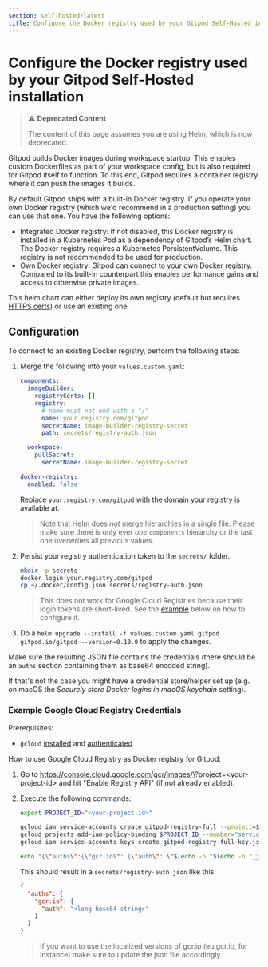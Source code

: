 ```yaml
---
section: self-hosted/latest
title: Configure the Docker registry used by your Gitpod Self-Hosted installation
---
```


<script context="module">
  export const prerender = true;
</script>

# Configure the Docker registry used by your Gitpod Self-Hosted installation

> ⚠️ **Deprecated Content**
>
> The content of this page assumes you are using Helm, which is now deprecated.

Gitpod builds Docker images during workspace startup. This enables custom Dockerfiles as part of your workspace config, but is also required for Gitpod itself to function.
To this end, Gitpod requires a container registry where it can push the images it builds.

By default Gitpod ships with a built-in Docker registry. If you operate your own Docker registry (which we'd recommend in a production setting) you can use that one. You have the following options:

- Integrated Docker registry: If not disabled, this Docker registry is installed in a Kubernetes Pod as a dependency of Gitpod’s Helm chart.
  The Docker registry requires a Kubernetes PersistentVolume. This registry is not recommended to be used for production.
- Own Docker registry: Gitpod can connect to your own Docker registry. Compared to its built-in counterpart this enables performance gains and access to otherwise private images.

This helm chart can either deploy its own registry (default but requires [HTTPS certs](./ingress)) or use an existing one.

## Configuration

To connect to an existing Docker registry, perform the following steps:

1.  Merge the following into your `values.custom.yaml`:

    ```yaml
    components:
      imageBuilder:
        registryCerts: []
        registry:
          # name must not end with a "/"
          name: your.registry.com/gitpod
          secretName: image-builder-registry-secret
          path: secrets/registry-auth.json

      workspace:
        pullSecret:
          secretName: image-builder-registry-secret

    docker-registry:
      enabled: false
    ```

    Replace `your.registry.com/gitpod` with the domain your registry is available at.

    > Note that Helm does _not_ merge hierarchies in a single file. Please make sure there is only ever _one_ `components` hierarchy or the last one overwrites all previous values.

2.  Persist your registry authentication token to the `secrets/` folder.

    ```bash
    mkdir -p secrets
    docker login your.registry.com/gitpod
    cp ~/.docker/config.json secrets/registry-auth.json
    ```

    > This does not work for Google Cloud Registries because their login tokens are short-lived. See the [example](#example-google-cloud-registry-credentials) below on how to configure it.

3.  Do a `helm upgrade --install -f values.custom.yaml gitpod gitpod.io/gitpod --version=0.10.0` to apply the changes.

Make sure the resulting JSON file contains the credentials (there should be an `auths` section containing them as base64 encoded string).

If that's not the case you might have a credential store/helper set up (e.g. on macOS the _Securely store Docker logins in macOS keychain_ setting).

### Example Google Cloud Registry Credentials

Prerequisites:

- `gcloud` [installed](https://cloud.google.com/sdk/docs/quickstart) and [authenticated](https://cloud.google.com/sdk/gcloud/reference/auth/login)

How to use Google Cloud Registry as Docker registry for Gitpod:

1.  Go to <a class="no-nowrap" href="https://console.cloud.google.com/gcr/images/%3Cyour-project-id%3E?project=%3Cyour-project-id%3E">https://console.cloud.google.com/gcr/images/\<your-project-id>?project=\<your-project-id></your-project-id></your-project-id></a> and hit "Enable Registry API" (if not already enabled).

1.  Execute the following commands:

    ```bash
    export PROJECT_ID="<your-project-id>"

    gcloud iam service-accounts create gitpod-registry-full --project=$PROJECT_ID
    gcloud projects add-iam-policy-binding $PROJECT_ID --member="serviceAccount:gitpod-registry-full@$PROJECT_ID.iam.gserviceaccount.com" --role=roles/storage.admin
    gcloud iam service-accounts keys create gitpod-registry-full-key.json --iam-account=gitpod-registry-full@$PROJECT_ID.iam.gserviceaccount.com

    echo "{\"auths\":{\"gcr.io\": {\"auth\": \"$(echo -n "$(echo -n "_json_key:"; cat gitpod-registry-full-key.json)" | base64 -w 0)\"}}}" > secrets/registry-auth.json
    ```

    This should result in a `secrets/registry-auth.json` like this:

    ```json
    {
      "auths": {
        "gcr.io": {
          "auth": "<long-base64-string>"
        }
      }
    }
    ```

    > If you want to use the localized versions of gcr.io (eu.gcr.io, for instance) make sure to update the json file accordingly.
